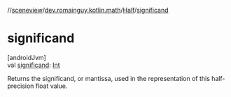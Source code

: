 //[sceneview](../../../index.md)/[dev.romainguy.kotlin.math](../index.md)/[Half](index.md)/[significand](significand.md)

# significand

[androidJvm]\
val [significand](significand.md): [Int](https://kotlinlang.org/api/latest/jvm/stdlib/kotlin/-int/index.html)

Returns the significand, or mantissa, used in the representation of this half-precision float value.
